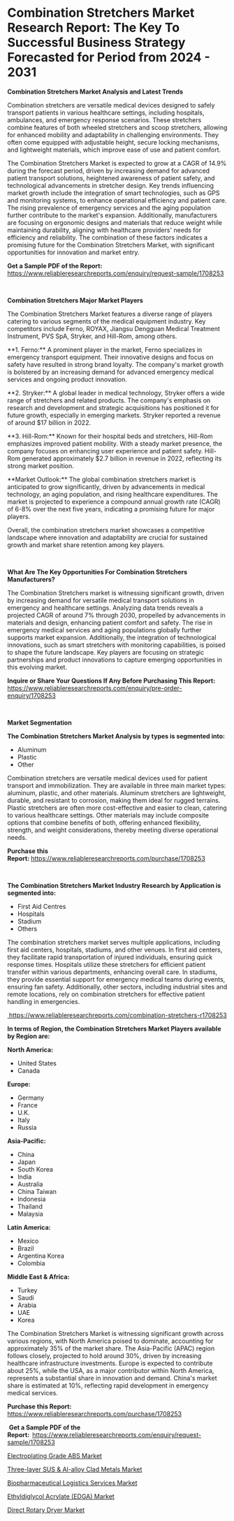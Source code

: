 <p><h1>Combination Stretchers Market Research Report: The Key To Successful Business Strategy Forecasted for Period from 2024 - 2031</h1></p><p><strong>Combination Stretchers Market Analysis and Latest Trends</strong></p>
<p><p>Combination stretchers are versatile medical devices designed to safely transport patients in various healthcare settings, including hospitals, ambulances, and emergency response scenarios. These stretchers combine features of both wheeled stretchers and scoop stretchers, allowing for enhanced mobility and adaptability in challenging environments. They often come equipped with adjustable height, secure locking mechanisms, and lightweight materials, which improve ease of use and patient comfort.</p><p>The Combination Stretchers Market is expected to grow at a CAGR of 14.9% during the forecast period, driven by increasing demand for advanced patient transport solutions, heightened awareness of patient safety, and technological advancements in stretcher design. Key trends influencing market growth include the integration of smart technologies, such as GPS and monitoring systems, to enhance operational efficiency and patient care. The rising prevalence of emergency services and the aging population further contribute to the market's expansion. Additionally, manufacturers are focusing on ergonomic designs and materials that reduce weight while maintaining durability, aligning with healthcare providers' needs for efficiency and reliability. The combination of these factors indicates a promising future for the Combination Stretchers Market, with significant opportunities for innovation and market entry.</p></p>
<p><strong>Get a Sample PDF of the Report:&nbsp;</strong> <a href="https://www.reliableresearchreports.com/enquiry/request-sample/1708253?utm_campaign=40&utm_medium=2&utm_source=Github&utm_content=ia&utm_term=13102024&utm_id=combination-stretchers">https://www.reliableresearchreports.com/enquiry/request-sample/1708253</a></p>
<p>&nbsp;</p>
<p><strong>Combination Stretchers Major Market Players</strong></p>
<p><p>The Combination Stretchers Market features a diverse range of players catering to various segments of the medical equipment industry. Key competitors include Ferno, ROYAX, Jiangsu Dengguan Medical Treatment Instrument, PVS SpA, Stryker, and Hill-Rom, among others.</p><p>**1. Ferno:** A prominent player in the market, Ferno specializes in emergency transport equipment. Their innovative designs and focus on safety have resulted in strong brand loyalty. The company's market growth is bolstered by an increasing demand for advanced emergency medical services and ongoing product innovation.</p><p>**2. Stryker:** A global leader in medical technology, Stryker offers a wide range of stretchers and related products. The company's emphasis on research and development and strategic acquisitions has positioned it for future growth, especially in emerging markets. Stryker reported a revenue of around $17 billion in 2022.</p><p>**3. Hill-Rom:** Known for their hospital beds and stretchers, Hill-Rom emphasizes improved patient mobility. With a steady market presence, the company focuses on enhancing user experience and patient safety. Hill-Rom generated approximately $2.7 billion in revenue in 2022, reflecting its strong market position.</p><p>**Market Outlook:** The global combination stretchers market is anticipated to grow significantly, driven by advancements in medical technology, an aging population, and rising healthcare expenditures. The market is projected to experience a compound annual growth rate (CAGR) of 6-8% over the next five years, indicating a promising future for major players.</p><p>Overall, the combination stretchers market showcases a competitive landscape where innovation and adaptability are crucial for sustained growth and market share retention among key players.</p></p>
<p>&nbsp;</p>
<p><strong>What Are The Key Opportunities For Combination Stretchers Manufacturers?</strong></p>
<p><p>The Combination Stretchers market is witnessing significant growth, driven by increasing demand for versatile medical transport solutions in emergency and healthcare settings. Analyzing data trends reveals a projected CAGR of around 7% through 2030, propelled by advancements in materials and design, enhancing patient comfort and safety. The rise in emergency medical services and aging populations globally further supports market expansion. Additionally, the integration of technological innovations, such as smart stretchers with monitoring capabilities, is poised to shape the future landscape. Key players are focusing on strategic partnerships and product innovations to capture emerging opportunities in this evolving market.</p></p>
<p><strong>Inquire or Share Your Questions If Any Before Purchasing This Report:</strong> <a href="https://www.reliableresearchreports.com/enquiry/pre-order-enquiry/1708253?utm_campaign=40&utm_medium=2&utm_source=Github&utm_content=ia&utm_term=13102024&utm_id=combination-stretchers">https://www.reliableresearchreports.com/enquiry/pre-order-enquiry/1708253</a></p>
<p>&nbsp;</p>
<p><strong>Market Segmentation</strong></p>
<p><strong>The Combination Stretchers Market Analysis by types is segmented into:</strong></p>
<p><ul><li>Aluminum</li><li>Plastic</li><li>Other</li></ul></p>
<p><p>Combination stretchers are versatile medical devices used for patient transport and immobilization. They are available in three main market types: aluminum, plastic, and other materials. Aluminum stretchers are lightweight, durable, and resistant to corrosion, making them ideal for rugged terrains. Plastic stretchers are often more cost-effective and easier to clean, catering to various healthcare settings. Other materials may include composite options that combine benefits of both, offering enhanced flexibility, strength, and weight considerations, thereby meeting diverse operational needs.</p></p>
<p><strong>Purchase this Report:&nbsp;</strong><a href="https://www.reliableresearchreports.com/purchase/1708253?utm_campaign=40&utm_medium=2&utm_source=Github&utm_content=ia&utm_term=13102024&utm_id=combination-stretchers">https://www.reliableresearchreports.com/purchase/1708253</a></p>
<p>&nbsp;</p>
<p><strong>The Combination Stretchers Market Industry Research by Application is segmented into:</strong></p>
<p><ul><li>First Aid Centres</li><li>Hospitals</li><li>Stadium</li><li>Others</li></ul></p>
<p><p>The combination stretchers market serves multiple applications, including first aid centers, hospitals, stadiums, and other venues. In first aid centers, they facilitate rapid transportation of injured individuals, ensuring quick response times. Hospitals utilize these stretchers for efficient patient transfer within various departments, enhancing overall care. In stadiums, they provide essential support for emergency medical teams during events, ensuring fan safety. Additionally, other sectors, including industrial sites and remote locations, rely on combination stretchers for effective patient handling in emergencies.</p></p>
<p><a href="https://www.reliableresearchreports.com/combination-stretchers-r1708253?utm_campaign=40&utm_medium=2&utm_source=Github&utm_content=ia&utm_term=13102024&utm_id=combination-stretchers">&nbsp;https://www.reliableresearchreports.com/combination-stretchers-r1708253</a></p>
<p><strong>In terms of Region, the Combination Stretchers Market Players available by Region are:</strong></p>
<p>
    <p> <strong> North America: </strong>
        <ul>
            <li>United States</li>
            <li>Canada</li>
        </ul>
        </p> 
    <p> <strong> Europe: </strong>
        <ul>
            <li>Germany</li>
            <li>France</li>
            <li>U.K.</li>
            <li>Italy</li>
            <li>Russia</li>
        </ul>
        </p> 
    <p> <strong> Asia-Pacific: </strong>
        <ul>
            <li>China</li>
            <li>Japan</li>
            <li>South Korea</li>
            <li>India</li>
            <li>Australia</li>
            <li>China Taiwan</li>
            <li>Indonesia</li>
            <li>Thailand</li>
            <li>Malaysia</li>
        </ul>
        </p> 
    <p> <strong> Latin America: </strong>
        <ul>
            <li>Mexico</li>
            <li>Brazil</li>
            <li>Argentina Korea</li>
            <li>Colombia</li>
        </ul>
        </p> 
    <p> <strong> Middle East & Africa: </strong>
        <ul>
            <li>Turkey</li>
            <li>Saudi</li>
            <li>Arabia</li>
            <li>UAE</li>
            <li>Korea</li>
        </ul>
    </p>
    </p>
<p><p>The Combination Stretchers Market is witnessing significant growth across various regions, with North America poised to dominate, accounting for approximately 35% of the market share. The Asia-Pacific (APAC) region follows closely, projected to hold around 30%, driven by increasing healthcare infrastructure investments. Europe is expected to contribute about 25%, while the USA, as a major contributor within North America, represents a substantial share in innovation and demand. China's market share is estimated at 10%, reflecting rapid development in emergency medical services.</p></p>
<p><strong>Purchase this Report: </strong><a href="https://www.reliableresearchreports.com/purchase/1708253?utm_campaign=40&utm_medium=2&utm_source=Github&utm_content=ia&utm_term=13102024&utm_id=combination-stretchers">https://www.reliableresearchreports.com/purchase/1708253</a></p>
<p>&nbsp;<strong>Get a Sample PDF of the Report:&nbsp;&nbsp;</strong><a href="https://www.reliableresearchreports.com/enquiry/request-sample/1708253?utm_campaign=40&utm_medium=2&utm_source=Github&utm_content=ia&utm_term=13102024&utm_id=combination-stretchers">https://www.reliableresearchreports.com/enquiry/request-sample/1708253</a></p>
<p><strong></strong></p>
<p><p><a href="https://www.linkedin.com/pulse/global-electroplating-grade-abs-market-trends-innovations-6r0nc?utm_campaign=40&utm_medium=2&utm_source=Github&utm_content=ia&utm_term=13102024&utm_id=combination-stretchers">Electroplating Grade ABS Market</a></p><p><a href="https://www.linkedin.com/pulse/three-layer-sus-al-alloy-clad-metals-market-size-share-gvhnc?utm_campaign=40&utm_medium=2&utm_source=Github&utm_content=ia&utm_term=13102024&utm_id=combination-stretchers">Three-layer SUS & Al-alloy Clad Metals Market</a></p><p><a href="https://github.com/michaelhall412/Market-Research-Report-List-1/blob/main/biopharmaceutical-logistics-services-market.md?utm_campaign=40&utm_medium=2&utm_source=Github&utm_content=ia&utm_term=13102024&utm_id=combination-stretchers">Biopharmaceutical Logistics Services Market</a></p><p><a href="https://www.linkedin.com/pulse/strategic-insights-global-ethyldiglycol-acrylate-edga-market-l5u7c?utm_campaign=40&utm_medium=2&utm_source=Github&utm_content=ia&utm_term=13102024&utm_id=combination-stretchers">Ethyldiglycol Acrylate (EDGA) Market</a></p><p><a href="https://github.com/darcy8m10dupre/Market-Research-Report-List-1/blob/main/direct-rotary-dryer-market.md?utm_campaign=40&utm_medium=2&utm_source=Github&utm_content=ia&utm_term=13102024&utm_id=combination-stretchers">Direct Rotary Dryer Market</a></p></p>